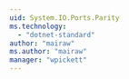 ```yaml
---
uid: System.IO.Ports.Parity
ms.technology: 
  - "dotnet-standard"
author: "mairaw"
ms.author: "mairaw"
manager: "wpickett"
---
```

